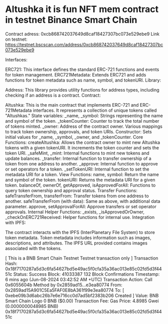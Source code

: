 # Altushka it is fun NFT mem contract in testnet Binance Smart Chain
Contract adress: 0xcb868742037649d8caf18427307bc073e529ebe9
Link on testnet: https://testnet.bscscan.com/address/0xcb868742037649d8caf18427307bc073e529ebe9

Interfaces:

ERC721: This interface defines the standard ERC-721 functions and events for token management.
ERC721Metadata: Extends ERC721 and adds functions for token metadata such as name, symbol, and tokenURI.
Library:

Address: This library provides utility functions for address types, including checking if an address is a contract.
Contract:

Altushka: This is the main contract that implements ERC-721 and ERC-721Metadata interfaces. It represents a collection of unique tokens called "Altushkas."
State variables:
_name, _symbol: Strings representing the name and symbol of the token.
_tokenCounter: Counter to track the total number of tokens minted.
_owner: Address of the contract owner.
Various mappings to track token ownership, approvals, and token URIs.
Constructor: Sets initial values for _name, _symbol, _owner, and _tokenCounter.
Core Functions:
createAltushka: Allows the contract owner to mint new Altushka tokens with a given tokenURI. It increments the token counter and sets the token URI.
_safeMint, _mint: Internal functions to mint new tokens and update balances.
_transfer: Internal function to transfer ownership of a token from one address to another.
_approve: Internal function to approve or set operators for a token.
_setTokenURI: Internal function to set the metadata URI for a token.
View Functions:
name, symbol: Return the name and symbol of the token.
tokenURI: Returns the metadata URI for a given token.
balanceOf, ownerOf, getApproved, isApprovedForAll: Functions to query token ownership and approval status.
Transfer Functions:
safeTransferFrom, transferFrom: Transfer tokens from one address to another.
safeTransferFrom (with data): Same as above, with additional data parameter.
approve, setApprovalForAll: Approve transfers or set operator approvals.
Internal Helper Functions:
_exists, _isApprovedOrOwner, _checkOnERC721Received: Helper functions for internal use.
Integration with IPFS:

The contract interacts with the IPFS (InterPlanetary File System) to store token metadata. Token metadata includes information such as images, descriptions, and attributes. The IPFS URL provided contains images associated with the tokens.


[ This is a BNB Smart Chain Testnet Testnet transaction only ]
Transaction Hash:
0x18f7170287a5d3c6fa54627bd5e49ac5f0cfa35a36ac013e85c02fd5d3f4451c 
Status:
Success
Block:
41033387
132 Block Confirmations
Timestamp:
6 mins ago (Jun-08-2024 03:42:52 AM +UTC)
Transaction Action:
Call
0x6055604b
Method by
0x2859ad15...e3ea80774
From:
0x2859ad15A901C5Ea5FAF0E8bA361f99e3ea80774
To:
[  0xebe09b3d6abc26b7e6e716cc0d7ad5bf2383b206 Created ] 
Value:
BNB Smart Chain Logo
0 BNB
($0.00)
Transaction Fee:
Gas Price:
4.8985 Gwei (0.0000000048985 BNB)
0x18f7170287a5d3c6fa54627bd5e49ac5f0cfa35a36ac013e85c02fd5d3f4451c
